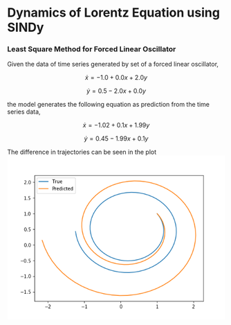 # Dynamics of Lorentz Equation using SINDy

### Least Square Method for Forced Linear Oscillator

Given the data of time series generated by set of a forced linear oscillator, 
```math
\dot{x} = -1.0 + 0.0x + 2.0y
```
```math
\dot{y} = 0.5 - 2.0x + 0.0y
```
the model generates the following equation as prediction from the time series data,
```math
\dot{x} = -1.02 + 0.1x + 1.99y
```
```math
\dot{y} = 0.45 - 1.99x + 0.1y
```
The difference in trajectories can be seen in the plot
![LeastSqaureMethod_ForcedLinearOscillator.png](Plots/LeastSqaureMethod_ForcedLinearOscillator.png)